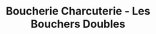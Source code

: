 ---
title: "Boucherie Charcuterie - Les Bouchers Doubles"
url: /vendome/boucherie-charcuterie-les-bouchers-doubles/
shop: Metzgerei
---